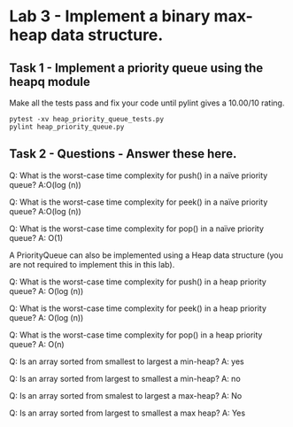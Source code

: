 # Lab 3 - Implement a binary max-heap data structure.

## Task 1 - Implement a priority queue using the heapq module

Make all the tests pass and fix your code until pylint gives a 10.00/10 rating.

```shell
pytest -xv heap_priority_queue_tests.py
pylint heap_priority_queue.py
```

## Task 2 - Questions - Answer these here.


Q: What is the worst-case time complexity for push() in a naïve priority queue?
A:O(log (n))

Q: What is the worst-case time complexity for peek() in a naïve priority queue?
A:O(log (n))

Q: What is the worst-case time complexity for pop() in a naïve priority queue?
A: O(1)

A PriorityQueue can also be implemented using a Heap data structure (you are not required to implement this in this lab).

Q: What is the worst-case time complexity for push() in a heap priority queue?
A: O(log (n))

Q: What is the worst-case time complexity for peek() in a heap priority queue?
A:  O(log (n))

Q: What is the worst-case time complexity for pop() in a heap priority queue?
A: O(n)

Q: Is an array sorted from smallest to largest a min-heap?
A: yes

Q: Is an array sorted from largest to smallest a min-heap?
A: no

Q: Is an array sorted from smalest to largest a max-heap?
A: No

Q: Is an array sorted from largest to smallest a max heap?
A: Yes

